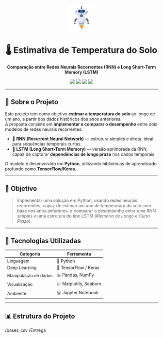 <!-- Ícone ou pequeno "favicon" -->
<p align="center">
  <img src="https://raw.githubusercontent.com/github/explore/main/topics/ai/ai.png" alt="Ícone de IA" width="90">
</p>

<h1 align="center">🌡️ Estimativa de Temperatura do Solo</h1>

<p align="center">
  <b>Comparação entre Redes Neurais Recorrentes (RNN) e Long Short-Term Memory (LSTM)</b>
</p>

<p align="center">
  <img src="https://img.shields.io/badge/Python-3.10+-blue?logo=python&logoColor=white">
  <img src="https://img.shields.io/badge/TensorFlow-orange?logo=tensorflow&logoColor=white">
  <img src="https://img.shields.io/badge/Google_Colab-F9AB00?logo=googlecolab&logoColor=white">
  <img src="https://img.shields.io/badge/Deep_Learning-brightgreen?logo=keras&logoColor=white">
</p>

---

## 🧠 Sobre o Projeto

Este projeto tem como objetivo **estimar a temperatura do solo** ao longo de um ano, a partir dos dados históricos dos anos anteriores.  
A proposta consiste em **implementar e comparar o desempenho** entre dois modelos de redes neurais recorrentes:

- 🔁 **RNN (Recurrent Neural Network)** — estrutura simples e direta, ideal para sequências temporais curtas.  
- 🧩 **LSTM (Long Short-Term Memory)** — versão aprimorada da RNN, capaz de capturar **dependências de longo prazo** nos dados temporais.

O modelo é desenvolvido em **Python**, utilizando bibliotecas de aprendizado profundo como **TensorFlow/Keras**.

---

## 🎯 Objetivo

> Implementar uma solução em Python, usando redes neurais recorrentes, capaz de estimar um ano de temperatura do solo com base nos anos anteriores, e comparar o desempenho entre uma RNN simples e uma estrutura do tipo LSTM (*Memória de Longo e Curto Prazo*).

---

## 🧰 Tecnologias Utilizadas

| Categoria | Ferramenta |
|------------|-------------|
| Linguagem | 🐍 Python |
| Deep Learning | 🧠 TensorFlow / Keras |
| Manipulação de dados | 📊 Pandas, NumPy |
| Visualização | 📈 Matplotlib, Seaborn |
| Ambiente | 💻 Jupyter Notebook |

---

## 📊 Estrutura do Projeto


/bases_csv
/Entrega
